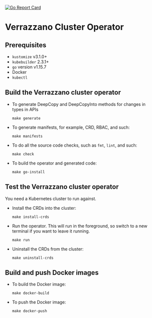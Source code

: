 [![Go Report Card](https://goreportcard.com/badge/github.com/verrazzano/verrazzano)](https://goreportcard.com/report/github.com/verrazzano/verrazzano)

# Verrazzano Cluster Operator

## Prerequisites
* `kustomize` v3.1.0+
* `kubebuilder` 2.3.1+
* `go` version v1.15.7
* Docker
* `kubectl`

## Build the Verrazzano cluster operator
* To generate DeepCopy and DeepCopyInto methods for changes in types in APIs
    ```
    make generate
    ```

* To generate manifests, for example, CRD, RBAC, and such:
    ```
    make manifests
    ```

* To do all the source code checks, such as `fmt`, `lint`, and such:
    ```
    make check
    ```

* To build the operator and generated code:
    ```
    make go-install
    ```

## Test the Verrazzano cluster operator

You need a Kubernetes cluster to run against.

* Install the CRDs into the cluster:
    ```
    make install-crds
    ```

* Run the operator. This will run in the foreground, so switch to a new terminal if you want to leave it running.
    ```
    make run
    ```

* Uninstall the CRDs from the cluster:
    ```
    make uninstall-crds
    ```

## Build and push Docker images

* To build the Docker image:
    ```
    make docker-build
    ```

* To push the Docker image:
    ```
    make docker-push
    ```  
